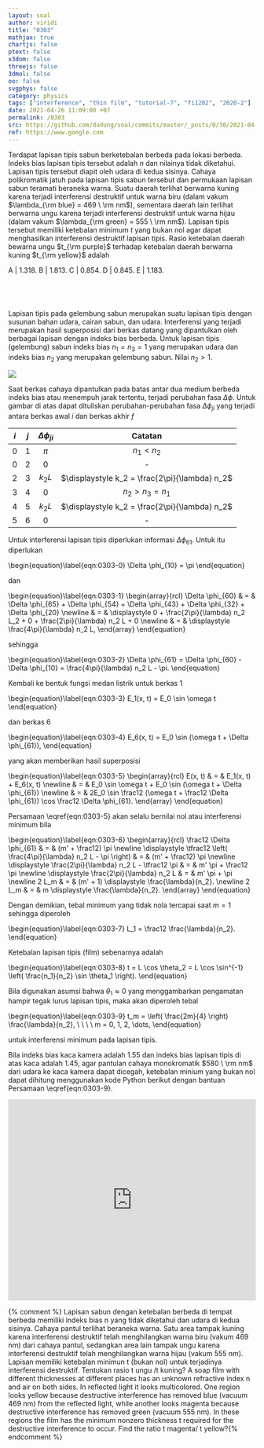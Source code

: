 ```yaml
---
layout: soal
author: viridi
title: "0303"
mathjax: true
chartjs: false
ptext: false
x3dom: false
threejs: false
3dmol: false
oo: false
svgphys: false
category: physics
tags: ["interference", "thin film", "tutorial-7", "fi1202", "2020-2"]
date: 2021-04-26 11:09:00 +07
permalink: /0303
src: https://github.com/dudung/soal/commits/master/_posts/0/30/2021-04-24-elementary-physics-tutorial-7-3.md
ref: https://www.google.com
---
```

Terdapat lapisan tipis sabun berketebalan berbeda pada lokasi berbeda. Indeks bias lapisan tipis tersebut adalah $n$ dan nilainya tidak diketahui. Lapisan tipis tersebut diapit oleh udara di kedua sisinya. Cahaya polikromatik jatuh pada lapisan tipis sabun tersebut dan permukaan lapisan sabun teramati beraneka warna. Suatu daerah terlihat berwarna kuning karena terjadi interferensi destruktif untuk warna biru (dalam vakum $\lambda_{\rm blue} = 469 \ \rm nm$), sementara daerah lain terlihat berwarna ungu karena terjadi interferensi destruktif untuk warna hijau (dalam vakum $\lambda_{\rm green} = 555 \ \rm nm$). Lapisan tipis tersebut memiliki ketebalan minimum $t$ yang bukan nol agar dapat menghasilkan interferensi destruktif lapisan tipis. Rasio ketebalan daerah bewarna ungu $t_{\rm purple}$ terhadap ketebalan daerah berwarna kuning $t_{\rm yellow}$ adalah

A | $1.318$.
B | $1.813$.
C | $0.854$.
D | $0.845$.
E | $1.183$.


## &nbsp;
Lapisan tipis pada gelembung sabun merupakan suatu lapisan tipis dengan susunan bahan udara, cairan sabun, dan udara. Interferensi yang terjadi merupakan hasil superposisi dari berkas datang yang dipantulkan oleh berbagai lapisan dengan indeks bias berbeda. Untuk lapisan tipis (gelembung) sabun indeks bias $n_1 = n_3 = 1$ yang merupakan udara dan indeks bias $n_2$ yang merupakan gelembung sabun. Nilai $n_2 > 1$.

![]({{site.baseurl}}/assets/img/0/30/0302.png)

Saat berkas cahaya dipantulkan pada batas antar dua medium berbeda indeks bias atau menempuh jarak tertentu, terjadi perubahan fasa $\Delta \phi$. Untuk gambar di atas dapat dituliskan perubahan-perubahan fasa $\Delta \phi_{ji}$ yang terjadi antara berkas awal $i$ dan berkas akhir $f$

$i$ | $j$ | $\Delta \phi_{ji}$ | Catatan
:-: | :-: | :-: | :-:
0 | 1 | $\pi$ | $n_1 < n_2$
0 | 2 | 0 | -
2 | 3 | $k_2 L$ | $\displaystyle k_2 = \frac{2\pi}{\lambda} n_2$
3 | 4 | 0 | $n_2 > n_3 = n_1$
4 | 5 | $k_2 L$ | $\displaystyle k_2 = \frac{2\pi}{\lambda} n_2$
5 | 6 | 0 | -

Untuk interferensi lapisan tipis diperlukan informasi $\Delta \phi_{61}$. Untuk itu diperlukan

\begin{equation}\label{eqn:0303-0}
\Delta \phi_{10} = \pi
\end{equation}

dan

\begin{equation}\label{eqn:0303-1}
\begin{array}{rcl}
\Delta \phi_{60} & = & \Delta \phi_{65} + \Delta \phi_{54} + \Delta \phi_{43} + \Delta \phi_{32} + \Delta \phi_{20} \newline
& = & \displaystyle 0 + \frac{2\pi}{\lambda} n_2 L_2 + 0 + \frac{2\pi}{\lambda} n_2 L + 0 \newline
& = & \displaystyle \frac{4\pi}{\lambda} n_2 L,
\end{array}
\end{equation}

sehingga

\begin{equation}\label{eqn:0303-2}
\Delta \phi_{61} = \Delta \phi_{60} - \Delta \phi_{10} = \frac{4\pi}{\lambda} n_2 L - \pi.
\end{equation}

Kembali ke bentuk fungsi medan listrik untuk berkas $1$

\begin{equation}\label{eqn:0303-3}
E_1(x, t) = E_0 \sin \omega t
\end{equation}

dan berkas $6$

\begin{equation}\label{eqn:0303-4}
E_6(x, t) = E_0 \sin (\omega t + \Delta \phi_{61}),
\end{equation}

yang akan memberikan hasil superposisi

\begin{equation}\label{eqn:0303-5}
\begin{array}{rcl}
E(x, t) & = & E_1(x, t) + E_6(x, t) \newline
& = & E_0 \sin \omega t + E_0 \sin (\omega t + \Delta \phi_{61}) \newline
& = & 2E_0 \sin \frac12 (\omega t + \frac12 \Delta \phi_{61}) \cos \frac12 \Delta \phi_{61}.
\end{array}
\end{equation}

Persamaan \eqref{eqn:0303-5} akan selalu bernilai nol atau interferensi minimum bila

\begin{equation}\label{eqn:0303-6}
\begin{array}{rcl}
\frac12 \Delta \phi_{61} & = & (m' + \frac12) \pi \newline
\displaystyle \tfrac12 \left( \frac{4\pi}{\lambda} n_2 L - \pi \right) & = & (m' + \frac12) \pi \newline
\displaystyle \frac{2\pi}{\lambda} n_2 L - \tfrac12 \pi & = & m' \pi + \frac12 \pi \newline
\displaystyle \frac{2\pi}{\lambda} n_2 L & = & m' \pi + \pi \newline
2 L_m & = & (m' + 1) \displaystyle \frac{\lambda}{n_2}. \newline
2 L_m & = & m \displaystyle \frac{\lambda}{n_2}.
\end{array}
\end{equation}

Dengan demikian, tebal minimum yang tidak nola tercapai saat $m = 1$ sehingga diperoleh

\begin{equation}\label{eqn:0303-7}
L_1 = \frac12 \frac{\lambda}{n_2}.
\end{equation}

Ketebalan lapisan tipis (film) sebenarnya adalah

\begin{equation}\label{eqn:0303-8}
t = L \cos \theta_2 = L \cos \sin^{-1} \left( \frac{n_1}{n_2} \sin \theta_1 \right).
\end{equation}

Bila digunakan asumsi bahwa $\theta_1 \approx 0$ yang menggambarkan pengamatan hampir tegak lurus lapisan tipis, maka akan diperoleh tebal

\begin{equation}\label{eqn:0303-9}
t_m = \left( \frac{2m}{4} \right) \frac{\lambda}{n_2}, \ \ \ \ m = 0, 1, 2, \dots,
\end{equation}

untuk interferensi minimum pada lapisan tipis.

Bila indeks bias kaca kamera adalah $1.55$ dan indeks bias lapisan tipis di atas kaca adalah $1.45$, agar pantulan cahaya monokromatik $580 \ \rm nm$ dari udara ke kaca kamera dapat dicegah, ketebalan minium yang bukan nol dapat dihitung menggunakan kode Python berikut dengan bantuan Persamaan \eqref{eqn:0303-9}.

<iframe src="https://trinket.io/embed/python/657b7bee0b" width="100%" height="410" frameborder="0" marginwidth="0" marginheight="0" allowfullscreen></iframe>

{% comment %}
Lapisan sabun dengan ketebalan berbeda di tempat berbeda memiliki indeks bias n yang tidak diketahui dan udara di kedua sisinya. Cahaya pantul terlihat beraneka warna. Satu area tampak kuning karena interferensi destruktif telah menghilangkan warna biru (vakum 469 nm) dari cahaya pantul, sedangkan area lain tampak ungu karena interferensi destruktif telah menghilangkan warna hijau (vakum 555 nm). Lapisan memiliki ketebalan minimun t (bukan nol) untuk terjadinya interferensi destruktif. Tentukan rasio t ungu /t kuning?
A soap film with different thicknesses at different places has an unknown refractive index n and air on both sides. In reflected light it looks multicolored. One region looks yellow because destructive interference has removed blue (vacuum 469 nm) from the reflected light, while another looks magenta because destructive interference has removed green (vacuum 555 nm). In these regions the film has the minimum nonzero thickness t required for the destructive interference to occur. Find the ratio t magenta/ t yellow?{% endcomment %}
